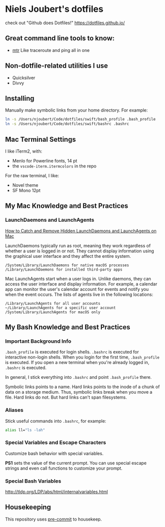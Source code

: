# Niels Joubert's dotfiles

check out "Github does Dotfiles!" https://dotfiles.github.io/

## Great command line tools to know:

- [mtr](https://formulae.brew.sh/formula/mtr) Like traceroute and ping all in one


## Non-dotfile-related utilities I use

- Quicksilver
- Divvy

## Installing

Manually make symbolic links from your home directory. For example:

```bash
ln -s /Users/njoubert/Code/dotfiles/swift/bash_profile .bash_profile
ln -s /Users/njoubert/Code/dotfiles/swift/bashrc .bashrc
```

## Mac Terminal Settings

I like iTerm2, with:
- Menlo for Powerline fonts, 14 pt
- the `vscode-iterm.itermcolors` in the repo

For the raw terminal, I like:

- Novel theme
- SF Mono 12pt

## My Mac Knowledge and Best Practices

### LaunchDaemons and LaunchAgents

[How to Catch and Remove Hidden LaunchDaemons and LaunchAgents on Mac](https://www.makeuseof.com/tag/hidden-launchdaemons-launchagents-mac/)

LaunchDaemons typically run as root, meaning they work regardless of whether a user is logged in or not. They cannot display information using the graphical user interface and they affect the entire system.

```
/System/Library/LaunchDaemons for native macOS processes
/Library/LaunchDaemons for installed third-party apps
```

Mac LaunchAgents start when a user logs in. Unlike daemons, they can access the user interface and display information. For example, a calendar app can monitor the user's calendar account for events and notify you when the event occurs. The lists of agents live in the following locations:


```
/Library/LaunchAgents for all user accounts
~/Library/LaunchAgents for a specific user account
/System/Library/LaunchAgents for macOS only
```

## My Bash Knowledge and Best Practices

### Important Background Info

`.bash_profile` is executed for login shells. `.bashrc` is executed for interactive non-login shells. When you login for the first time, `.bash_profile` is executed. If you open a new terminal when you're already logged in, `.bashrc` is executed. 

In general, I stick everything into `.bashrc` and point `.bash_profile` there.


Symbolic links points to a name. Hard links points to the inode of a chunk of data on a storage medium. Thus, symbolic links break when you move a file. Hard links do not. But hard links can't span filesystems.


### Aliases

Stick useful commands into `.bashrc`, for example:

```bash
alias ll="ls -lah"
```

### Special Variables and Escape Characters

Customize bash behavior with special variables.

**PS1** sets the value of the current prompt. You can use special escape strings and even call functions to customize your prompt.

### Special Bash Variables

http://tldp.org/LDP/abs/html/internalvariables.html

## Housekeeping

This repository uses [pre-commit](https://pre-commit.com/) to housekeep. 
